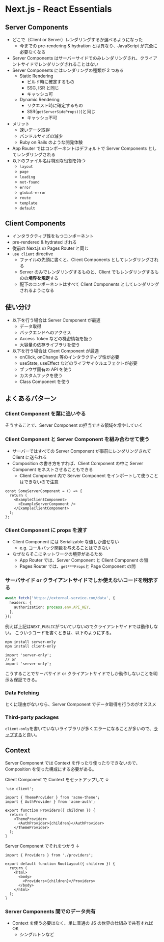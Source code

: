 # Next.js - React Essentials

## Server Components

- どこで（Client or Server）レンダリングするか選べるようになった
  - 今までの pre-rendering & hydration とは異なり、JavaScript が完全に必要なくなる
- Server Components はサーバーサイドでのみレンダリングされ、クライアントサイドでレンダリングされることはない
- Server Components にはレンダリングの種類が 2 つある
  - Static Rendering
    - ビルド時に確定するもの
    - SSG, ISR と同じ
    - キャッシュ可
  - Dynamic Rendering
    - リクエスト時に確定するもの
    - SSR(`getServerSideProps()`)と同じ
    - キャッシュ不可
- メリット
  - 速いデータ取得
  - バンドルサイズの減少
  - Ruby on Rails のような開発体験
- App Router ではコンポーネントはデフォルトで Server Components としてレンダリングされる
- 以下のファイル名は特別な役割を持つ
  - `layout`
  - `page`
  - `loading`
  - `not-found`
  - `error`
  - `global-error`
  - `route`
  - `template`
  - `default`

## Client Components

- インタラクティブ性をもつコンポーネント
- pre-rendered & hydrated される
- 従前の Next.js の Pages Router と同じ
- `use client` directive
  - ファイルの先頭に書くと、Client Components としてレンダリングされる
  - Server のみでレンダリングするものと、Client でもレンダリングするものの**境界を規定**する
  - 配下のコンポーネントはすべて Client Components としてレンダリングされるようになる

## 使い分け

- 以下を行う場合は Server Component が最適
  - データ取得
  - バックエンドへのアクセス
  - Access Token などの機密情報を扱う
  - 大容量の依存ライブラリを使う
- 以下を行う場合は Client Component が最適
  - onClick, onChange 等のインタラクティブ性が必要
  - useState, useEffect などのライフサイクルエフェクトが必要
  - ブラウザ固有の API を使う
  - カスタムフックを使う
  - Class Component を使う

## よくあるパターン

### Client Component を葉に追いやる

そうすることで、Server Component の担当できる領域を増やしていく

### Client Component と Server Component を組み合わせて使う

- サーバーではすべての Server Component が事前にレンダリングされて Client に送られる
- Composition の書き方をすれば、Client Component の中に Server Component をネストさせることもできる
  - Client Component 内で Server Component をインポートして使うことはできないので注意

```tsx
const SomeServerComponent = () => {
  return (
    <ExampleClientComponent>
      <ExampleServerComponent />
    </ExampleClientComponent>
  );
};
```

### Client Component に props を渡す

- Client Component には Serializable な値しか渡せない
  - e.g. コールバック関数を与えることはできない
- なぜならそこにネットワークの境界があるため
  - App Router では、Server Component と Client Component の間
  - Pages Router では、`get***Props`と Page Component の間

### サーバサイド or クライアントサイドでしか使えないコードを明示する

```ts
await fetch('https://external-service.com/data', {
  headers: {
    authorization: process.env.API_KEY,
  },
});
```

例えば上記は`NEXT_PUBLIC`がついていないのでクライアントサイドでは動作しない。
こういうコードを書くときは、以下のようにする。

```bash
npm install server-only
npm install client-only
```

```tsx
import 'server-only';
// or
import 'server-only';
```

こうすることでサーバサイド or クライアントサイドでしか動作しないことを明示＆保証できる。

### Data Fetching

とくに理由がないなら、Server Component でデータ取得を行うのがオススメ

### Third-party packages

`client-only`を書いていないライブラリが多くエラーになることが多いので、[ラップする](https://nextjs.org/docs/getting-started/react-essentials#third-party-packages)と良い。

## Context

Server Component では Context を作ったり使ったりできないので、Composition を使った構成にする必要がある。

Client Component で Context をセットアップして ↓

```tsx
'use client';

import { ThemeProvider } from 'acme-theme';
import { AuthProvider } from 'acme-auth';

export function Providers({ children }) {
  return (
    <ThemeProvider>
      <AuthProvider>{children}</AuthProvider>
    </ThemeProvider>
  );
}
```

Server Component でそれをつかう ↓

```tsx
import { Providers } from './providers';

export default function RootLayout({ children }) {
  return (
    <html>
      <body>
        <Providers>{children}</Providers>
      </body>
    </html>
  );
}
```

### Server Components 間でのデータ共有

- Context を使う必要はなく、単に普通の JS の世界の仕組みで共有すれば OK
  - シングルトンなど
